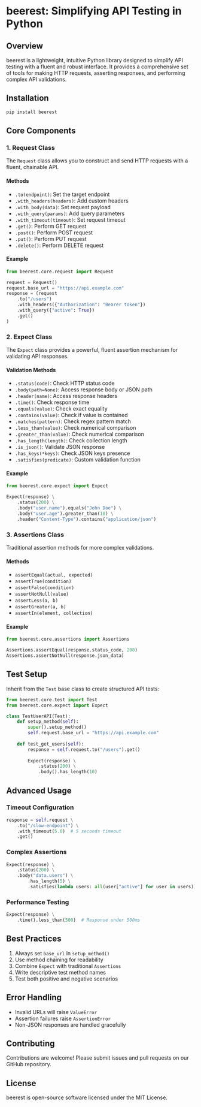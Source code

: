 # beerest: Simplifying API Testing in Python

## Overview

beerest is a lightweight, intuitive Python library designed to simplify API testing with a fluent and robust interface. It provides a comprehensive set of tools for making HTTP requests, asserting responses, and performing complex API validations.

## Installation

```bash
pip install beerest
```

## Core Components

### 1. Request Class

The `Request` class allows you to construct and send HTTP requests with a fluent, chainable API.

#### Methods

- `.to(endpoint)`: Set the target endpoint
- `.with_headers(headers)`: Add custom headers
- `.with_body(data)`: Set request payload
- `.with_query(params)`: Add query parameters
- `.with_timeout(timeout)`: Set request timeout
- `.get()`: Perform GET request
- `.post()`: Perform POST request
- `.put()`: Perform PUT request
- `.delete()`: Perform DELETE request

#### Example

```python
from beerest.core.request import Request

request = Request()
request.base_url = "https://api.example.com"
response = (request
    .to("/users")
    .with_headers({"Authorization": "Bearer token"})
    .with_query({"active": True})
    .get()
)
```

### 2. Expect Class

The `Expect` class provides a powerful, fluent assertion mechanism for validating API responses.

#### Validation Methods

- `.status(code)`: Check HTTP status code
- `.body(path=None)`: Access response body or JSON path
- `.header(name)`: Access response headers
- `.time()`: Check response time
- `.equals(value)`: Check exact equality
- `.contains(value)`: Check if value is contained
- `.matches(pattern)`: Check regex pattern match
- `.less_than(value)`: Check numerical comparison
- `.greater_than(value)`: Check numerical comparison
- `.has_length(length)`: Check collection length
- `.is_json()`: Validate JSON response
- `.has_keys(*keys)`: Check JSON keys presence
- `.satisfies(predicate)`: Custom validation function

#### Example

```python
from beerest.core.expect import Expect

Expect(response) \
    .status(200) \
    .body("user.name").equals("John Doe") \
    .body("user.age").greater_than(18) \
    .header("Content-Type").contains("application/json")
```

### 3. Assertions Class

Traditional assertion methods for more complex validations.

#### Methods

- `assertEqual(actual, expected)`
- `assertTrue(condition)`
- `assertFalse(condition)`
- `assertNotNull(value)`
- `assertLess(a, b)`
- `assertGreater(a, b)`
- `assertIn(element, collection)`

#### Example

```python
from beerest.core.assertions import Assertions

Assertions.assertEqual(response.status_code, 200)
Assertions.assertNotNull(response.json_data)
```

## Test Setup

Inherit from the `Test` base class to create structured API tests:

```python
from beerest.core.test import Test
from beerest.core.expect import Expect

class TestUserAPI(Test):
    def setup_method(self):
        super().setup_method()
        self.request.base_url = "https://api.example.com"
    
    def test_get_users(self):
        response = self.request.to("/users").get()
        
        Expect(response) \
            .status(200) \
            .body().has_length(10)
```

## Advanced Usage

### Timeout Configuration

```python
response = self.request \
    .to("/slow-endpoint") \
    .with_timeout(5.0)  # 5 seconds timeout
    .get()
```

### Complex Assertions

```python
Expect(response) \
    .status(200) \
    .body("data.users") \
        .has_length(5) \
        .satisfies(lambda users: all(user["active"] for user in users))
```

### Performance Testing

```python
Expect(response) \
    .time().less_than(500)  # Response under 500ms
```

## Best Practices

1. Always set `base_url` in `setup_method()`
2. Use method chaining for readability
3. Combine `Expect` with traditional `Assertions`
4. Write descriptive test method names
5. Test both positive and negative scenarios

## Error Handling

- Invalid URLs will raise `ValueError`
- Assertion failures raise `AssertionError`
- Non-JSON responses are handled gracefully

## Contributing

Contributions are welcome! Please submit issues and pull requests on our GitHub repository.

## License

beerest is open-source software licensed under the MIT License.